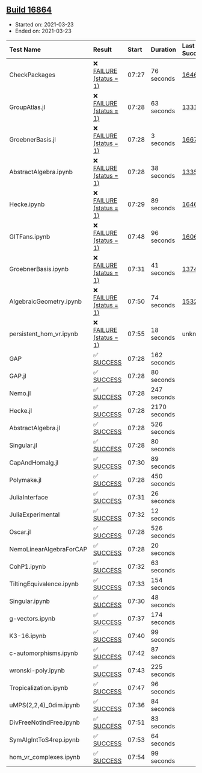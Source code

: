 ## [Build 16864](https://oscarci.mathematik.uni-kl.de/job/oscar/16864/)

* Started on: 2021-03-23
* Ended on: 2021-03-23

| Test Name    | Result | Start | Duration | Last Success | First Failure |
|:-------------|:-------|:------|:---------|:-------------|:--------------|
| CheckPackages | ❌ [FAILURE (status = 1)](https://oscarci.mathematik.uni-kl.de/job/oscar/16864/artifact/logs/build-16864/CheckPackages.log) | 07:27 | 76 seconds | [16463](https://oscarci.mathematik.uni-kl.de/job/oscar/16463/) | [16464](https://oscarci.mathematik.uni-kl.de/job/oscar/16464/) |
| GroupAtlas.jl | ❌ [FAILURE (status = 1)](https://oscarci.mathematik.uni-kl.de/job/oscar/16864/artifact/logs/build-16864/GroupAtlas.jl.log) | 07:28 | 63 seconds | [13311](https://oscarci.mathematik.uni-kl.de/job/oscar/13311/) | [13312](https://oscarci.mathematik.uni-kl.de/job/oscar/13312/) |
| GroebnerBasis.jl | ❌ [FAILURE (status = 1)](https://oscarci.mathematik.uni-kl.de/job/oscar/16864/artifact/logs/build-16864/GroebnerBasis.jl.log) | 07:28 | 3 seconds | [16676](https://oscarci.mathematik.uni-kl.de/job/oscar/16676/) | [16677](https://oscarci.mathematik.uni-kl.de/job/oscar/16677/) |
| AbstractAlgebra.ipynb | ❌ [FAILURE (status = 1)](https://oscarci.mathematik.uni-kl.de/job/oscar/16864/artifact/logs/build-16864/AbstractAlgebra.ipynb.log) | 07:28 | 38 seconds | [13355](https://oscarci.mathematik.uni-kl.de/job/oscar/13355/) | [13356](https://oscarci.mathematik.uni-kl.de/job/oscar/13356/) |
| Hecke.ipynb | ❌ [FAILURE (status = 1)](https://oscarci.mathematik.uni-kl.de/job/oscar/16864/artifact/logs/build-16864/Hecke.ipynb.log) | 07:29 | 89 seconds | [16463](https://oscarci.mathematik.uni-kl.de/job/oscar/16463/) | [16464](https://oscarci.mathematik.uni-kl.de/job/oscar/16464/) |
| GITFans.ipynb | ❌ [FAILURE (status = 1)](https://oscarci.mathematik.uni-kl.de/job/oscar/16864/artifact/logs/build-16864/GITFans.ipynb.log) | 07:48 | 96 seconds | [16068](https://oscarci.mathematik.uni-kl.de/job/oscar/16068/) | [16069](https://oscarci.mathematik.uni-kl.de/job/oscar/16069/) |
| GroebnerBasis.ipynb | ❌ [FAILURE (status = 1)](https://oscarci.mathematik.uni-kl.de/job/oscar/16864/artifact/logs/build-16864/GroebnerBasis.ipynb.log) | 07:31 | 41 seconds | [13748](https://oscarci.mathematik.uni-kl.de/job/oscar/13748/) | [13749](https://oscarci.mathematik.uni-kl.de/job/oscar/13749/) |
| AlgebraicGeometry.ipynb | ❌ [FAILURE (status = 1)](https://oscarci.mathematik.uni-kl.de/job/oscar/16864/artifact/logs/build-16864/AlgebraicGeometry.ipynb.log) | 07:50 | 74 seconds | [15322](https://oscarci.mathematik.uni-kl.de/job/oscar/15322/) | [15323](https://oscarci.mathematik.uni-kl.de/job/oscar/15323/) |
| persistent_hom_vr.ipynb | ❌ [FAILURE (status = 1)](https://oscarci.mathematik.uni-kl.de/job/oscar/16864/artifact/logs/build-16864/persistent_hom_vr.ipynb.log) | 07:55 | 18 seconds | unknown | unknown |
| GAP | ✅ [SUCCESS](https://oscarci.mathematik.uni-kl.de/job/oscar/16864/artifact/logs/build-16864/GAP.log) | 07:28 | 162 seconds |  |  |
| GAP.jl | ✅ [SUCCESS](https://oscarci.mathematik.uni-kl.de/job/oscar/16864/artifact/logs/build-16864/GAP.jl.log) | 07:28 | 80 seconds |  |  |
| Nemo.jl | ✅ [SUCCESS](https://oscarci.mathematik.uni-kl.de/job/oscar/16864/artifact/logs/build-16864/Nemo.jl.log) | 07:28 | 247 seconds |  |  |
| Hecke.jl | ✅ [SUCCESS](https://oscarci.mathematik.uni-kl.de/job/oscar/16864/artifact/logs/build-16864/Hecke.jl.log) | 07:28 | 2170 seconds |  |  |
| AbstractAlgebra.jl | ✅ [SUCCESS](https://oscarci.mathematik.uni-kl.de/job/oscar/16864/artifact/logs/build-16864/AbstractAlgebra.jl.log) | 07:28 | 526 seconds |  |  |
| Singular.jl | ✅ [SUCCESS](https://oscarci.mathematik.uni-kl.de/job/oscar/16864/artifact/logs/build-16864/Singular.jl.log) | 07:28 | 80 seconds |  |  |
| CapAndHomalg.jl | ✅ [SUCCESS](https://oscarci.mathematik.uni-kl.de/job/oscar/16864/artifact/logs/build-16864/CapAndHomalg.jl.log) | 07:30 | 89 seconds |  |  |
| Polymake.jl | ✅ [SUCCESS](https://oscarci.mathematik.uni-kl.de/job/oscar/16864/artifact/logs/build-16864/Polymake.jl.log) | 07:28 | 450 seconds |  |  |
| JuliaInterface | ✅ [SUCCESS](https://oscarci.mathematik.uni-kl.de/job/oscar/16864/artifact/logs/build-16864/JuliaInterface.log) | 07:31 | 26 seconds |  |  |
| JuliaExperimental | ✅ [SUCCESS](https://oscarci.mathematik.uni-kl.de/job/oscar/16864/artifact/logs/build-16864/JuliaExperimental.log) | 07:32 | 12 seconds |  |  |
| Oscar.jl | ✅ [SUCCESS](https://oscarci.mathematik.uni-kl.de/job/oscar/16864/artifact/logs/build-16864/Oscar.jl.log) | 07:28 | 526 seconds |  |  |
| NemoLinearAlgebraForCAP | ✅ [SUCCESS](https://oscarci.mathematik.uni-kl.de/job/oscar/16864/artifact/logs/build-16864/NemoLinearAlgebraForCAP.log) | 07:28 | 20 seconds |  |  |
| CohP1.ipynb | ✅ [SUCCESS](https://oscarci.mathematik.uni-kl.de/job/oscar/16864/artifact/logs/build-16864/CohP1.ipynb.log) | 07:32 | 63 seconds |  |  |
| TiltingEquivalence.ipynb | ✅ [SUCCESS](https://oscarci.mathematik.uni-kl.de/job/oscar/16864/artifact/logs/build-16864/TiltingEquivalence.ipynb.log) | 07:33 | 154 seconds |  |  |
| Singular.ipynb | ✅ [SUCCESS](https://oscarci.mathematik.uni-kl.de/job/oscar/16864/artifact/logs/build-16864/Singular.ipynb.log) | 07:30 | 48 seconds |  |  |
| g-vectors.ipynb | ✅ [SUCCESS](https://oscarci.mathematik.uni-kl.de/job/oscar/16864/artifact/logs/build-16864/g-vectors.ipynb.log) | 07:37 | 174 seconds |  |  |
| K3-16.ipynb | ✅ [SUCCESS](https://oscarci.mathematik.uni-kl.de/job/oscar/16864/artifact/logs/build-16864/K3-16.ipynb.log) | 07:40 | 99 seconds |  |  |
| c-automorphisms.ipynb | ✅ [SUCCESS](https://oscarci.mathematik.uni-kl.de/job/oscar/16864/artifact/logs/build-16864/c-automorphisms.ipynb.log) | 07:42 | 87 seconds |  |  |
| wronski-poly.ipynb | ✅ [SUCCESS](https://oscarci.mathematik.uni-kl.de/job/oscar/16864/artifact/logs/build-16864/wronski-poly.ipynb.log) | 07:43 | 225 seconds |  |  |
| Tropicalization.ipynb | ✅ [SUCCESS](https://oscarci.mathematik.uni-kl.de/job/oscar/16864/artifact/logs/build-16864/Tropicalization.ipynb.log) | 07:47 | 96 seconds |  |  |
| uMPS(2,2,4)_0dim.ipynb | ✅ [SUCCESS](https://oscarci.mathematik.uni-kl.de/job/oscar/16864/artifact/logs/build-16864/uMPS-2-2-4-_0dim.ipynb.log) | 07:36 | 84 seconds |  |  |
| DivFreeNotIndFree.ipynb | ✅ [SUCCESS](https://oscarci.mathematik.uni-kl.de/job/oscar/16864/artifact/logs/build-16864/DivFreeNotIndFree.ipynb.log) | 07:51 | 83 seconds |  |  |
| SymAlgIntToS4rep.ipynb | ✅ [SUCCESS](https://oscarci.mathematik.uni-kl.de/job/oscar/16864/artifact/logs/build-16864/SymAlgIntToS4rep.ipynb.log) | 07:53 | 64 seconds |  |  |
| hom_vr_complexes.ipynb | ✅ [SUCCESS](https://oscarci.mathematik.uni-kl.de/job/oscar/16864/artifact/logs/build-16864/hom_vr_complexes.ipynb.log) | 07:54 | 99 seconds |  |  |
